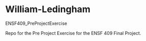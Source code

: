 # William-Ledingham
ENSF409_PreProjectExercise

Repo for the Pre Project Exercise for the ENSF 409 Final Project.
